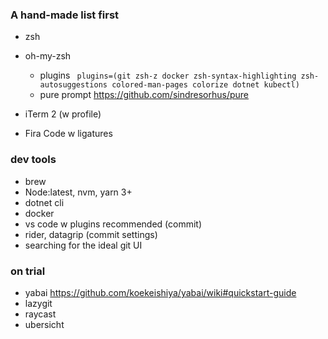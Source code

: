 ### A hand-made list first

- zsh
- oh-my-zsh
  - plugins ` plugins=(git zsh-z docker zsh-syntax-highlighting zsh-autosuggestions colored-man-pages colorize dotnet kubectl)`
  - pure prompt https://github.com/sindresorhus/pure
  
- iTerm 2 (w profile)
- Fira Code w ligatures

### dev tools
 - brew
 - Node:latest, nvm, yarn 3+
 - dotnet cli
 - docker
 - vs code w plugins recommended (commit)
 - rider, datagrip (commit settings)
 - searching for the ideal git UI

### on trial
 - yabai https://github.com/koekeishiya/yabai/wiki#quickstart-guide
 - lazygit
 - raycast
 - ubersicht
